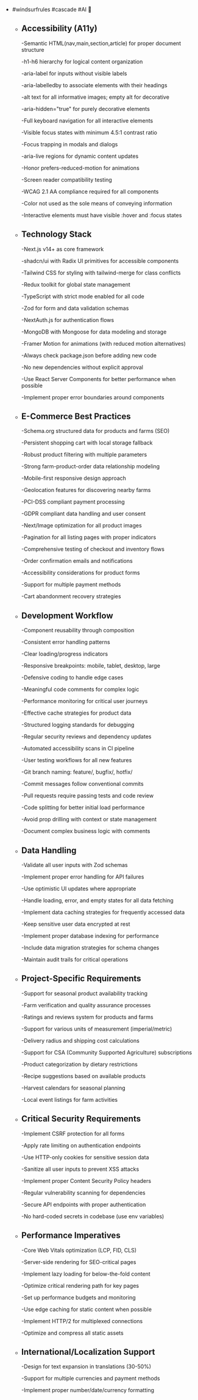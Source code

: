 - #windsurfrules #cascade #AI 🤖
	- ## Accessibility (A11y)
	  
	  -Semantic HTML(nav,main,section,article) for proper document structure
	  
	  -h1-h6 hierarchy for logical content organization
	  
	  -aria-label for inputs without visible labels
	  
	  -aria-labelledby to associate elements with their headings
	  
	  -alt text for all informative images; empty alt for decorative
	  
	  -aria-hidden="true" for purely decorative elements
	  
	  -Full keyboard navigation for all interactive elements
	  
	  -Visible focus states with minimum 4.5:1 contrast ratio
	  
	  -Focus trapping in modals and dialogs
	  
	  -aria-live regions for dynamic content updates
	  
	  -Honor prefers-reduced-motion for animations
	  
	  -Screen reader compatibility testing
	  
	  -WCAG 2.1 AA compliance required for all components
	  
	  -Color not used as the sole means of conveying information
	  
	  -Interactive elements must have visible :hover and :focus states
	- ## Technology Stack
	  
	  -Next.js v14+ as core framework
	  
	  -shadcn/ui with Radix UI primitives for accessible components
	  
	  -Tailwind CSS for styling with tailwind-merge for class conflicts
	  
	  -Redux toolkit for global state management
	  
	  -TypeScript with strict mode enabled for all code
	  
	  -Zod for form and data validation schemas
	  
	  -NextAuth.js for authentication flows
	  
	  -MongoDB with Mongoose for data modeling and storage
	  
	  -Framer Motion for animations (with reduced motion alternatives)
	  
	  -Always check package.json before adding new code
	  
	  -No new dependencies without explicit approval
	  
	  -Use React Server Components for better performance when possible
	  
	  -Implement proper error boundaries around components
	- ## E-Commerce Best Practices
	  
	  -Schema.org structured data for products and farms (SEO)
	  
	  -Persistent shopping cart with local storage fallback
	  
	  -Robust product filtering with multiple parameters
	  
	  -Strong farm-product-order data relationship modeling
	  
	  -Mobile-first responsive design approach
	  
	  -Geolocation features for discovering nearby farms
	  
	  -PCI-DSS compliant payment processing
	  
	  -GDPR compliant data handling and user consent
	  
	  -Next/Image optimization for all product images
	  
	  -Pagination for all listing pages with proper indicators
	  
	  -Comprehensive testing of checkout and inventory flows
	  
	  -Order confirmation emails and notifications
	  
	  -Accessibility considerations for product forms
	  
	  -Support for multiple payment methods
	  
	  -Cart abandonment recovery strategies
	- ## Development Workflow
	  
	  -Component reusability through composition
	  
	  -Consistent error handling patterns
	  
	  -Clear loading/progress indicators
	  
	  -Responsive breakpoints: mobile, tablet, desktop, large
	  
	  -Defensive coding to handle edge cases
	  
	  -Meaningful code comments for complex logic
	  
	  -Performance monitoring for critical user journeys
	  
	  -Effective cache strategies for product data
	  
	  -Structured logging standards for debugging
	  
	  -Regular security reviews and dependency updates
	  
	  -Automated accessibility scans in CI pipeline
	  
	  -User testing workflows for all new features
	  
	  -Git branch naming: feature/, bugfix/, hotfix/
	  
	  -Commit messages follow conventional commits
	  
	  -Pull requests require passing tests and code review
	  
	  -Code splitting for better initial load performance
	  
	  -Avoid prop drilling with context or state management
	  
	  -Document complex business logic with comments
	- ## Data Handling
	  
	  -Validate all user inputs with Zod schemas
	  
	  -Implement proper error handling for API failures
	  
	  -Use optimistic UI updates where appropriate
	  
	  -Handle loading, error, and empty states for all data fetching
	  
	  -Implement data caching strategies for frequently accessed data
	  
	  -Keep sensitive user data encrypted at rest
	  
	  -Implement proper database indexing for performance
	  
	  -Include data migration strategies for schema changes
	  
	  -Maintain audit trails for critical operations
	- ## Project-Specific Requirements
	  
	  -Support for seasonal product availability tracking
	  
	  -Farm verification and quality assurance processes
	  
	  -Ratings and reviews system for products and farms
	  
	  -Support for various units of measurement (imperial/metric)
	  
	  -Delivery radius and shipping cost calculations
	  
	  -Support for CSA (Community Supported Agriculture) subscriptions
	  
	  -Product categorization by dietary restrictions
	  
	  -Recipe suggestions based on available products
	  
	  -Harvest calendars for seasonal planning
	  
	  -Local event listings for farm activities
	- ## Critical Security Requirements
	  
	  -Implement CSRF protection for all forms
	  
	  -Apply rate limiting on authentication endpoints
	  
	  -Use HTTP-only cookies for sensitive session data
	  
	  -Sanitize all user inputs to prevent XSS attacks
	  
	  -Implement proper Content Security Policy headers
	  
	  -Regular vulnerability scanning for dependencies
	  
	  -Secure API endpoints with proper authentication
	  
	  -No hard-coded secrets in codebase (use env variables)
	- ## Performance Imperatives
	  
	  -Core Web Vitals optimization (LCP, FID, CLS)
	  
	  -Server-side rendering for SEO-critical pages
	  
	  -Implement lazy loading for below-the-fold content
	  
	  -Optimize critical rendering path for key pages
	  
	  -Set up performance budgets and monitoring
	  
	  -Use edge caching for static content when possible
	  
	  -Implement HTTP/2 for multiplexed connections
	  
	  -Optimize and compress all static assets
	- ## International/Localization Support
	  
	  -Design for text expansion in translations (30-50%)
	  
	  -Support for multiple currencies and payment methods
	  
	  -Implement proper number/date/currency formatting